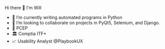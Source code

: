 Hi there 👋 I'm Will

- 🎨 I’m currently writing automated programs in Python
- 👯 I’m looking to collaborate on projects in PyQt5, Selenium, and Django.
- 🥂 PCEP 
- 🏛 Comptia ITF+
- 📈 Usability Analyst @PlaybookUX
